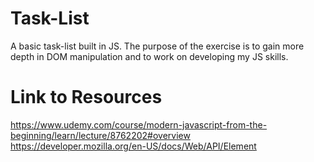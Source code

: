 # Task-List
A basic task-list built in JS. The purpose of the exercise is to gain more depth in DOM manipulation and to work on developing my JS skills. 

# Link to Resources
https://www.udemy.com/course/modern-javascript-from-the-beginning/learn/lecture/8762202#overview
https://developer.mozilla.org/en-US/docs/Web/API/Element
